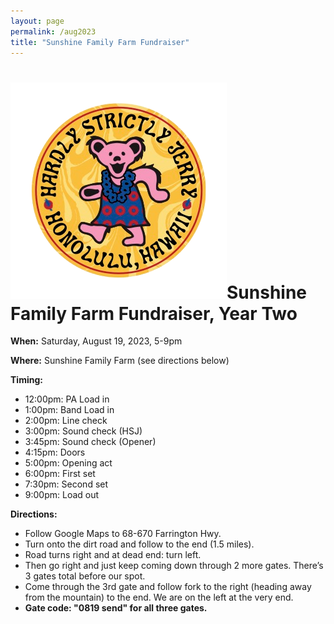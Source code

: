 ```yaml
---
layout: page
permalink: /aug2023
title: "Sunshine Family Farm Fundraiser"
---
```


<h1><img class="ui avatar image" src="/images/hsj-circle-logo.png">Sunshine Family Farm Fundraiser, Year Two</h1>

**When:** Saturday, August 19, 2023, 5-9pm

**Where:** Sunshine Family Farm (see directions below)

**Timing:**
  * 12:00pm: PA Load in 
  * 1:00pm: Band Load in 
  * 2:00pm: Line check
  * 3:00pm: Sound check (HSJ)
  * 3:45pm: Sound check (Opener)
  * 4:15pm: Doors
  * 5:00pm: Opening act
  * 6:00pm: First set
  * 7:30pm: Second set
  * 9:00pm: Load out

**Directions:**
* Follow Google Maps to 68-670 Farrington Hwy.
* Turn onto the dirt road and follow to the end (1.5 miles). 
* Road turns right and at dead end: turn left. 
* Then go right and just keep coming down through 2 more gates. There’s 3 gates total before our spot. 
* Come through the 3rd gate and follow fork to the right (heading away from the mountain) to the end. We are on the left at the very end.
* **Gate code: "0819 send" for all three gates.**
